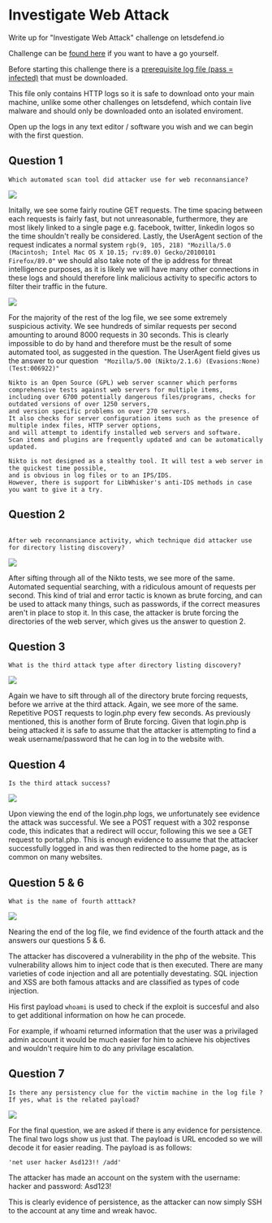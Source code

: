 # Investigate Web Attack

Write up for "Investigate Web Attack" challenge on letsdefend.io

Challenge can be [found here](https://app.letsdefend.io/challenge/investigate-web-attack/)
if you want to have a go yourself.

Before starting this challenge there is a [prerequisite log file (pass = infected)](https://app.letsdefend.io/download/downloadfile/WebLog.zip) that must be downloaded. 

This file only contains HTTP logs so it is safe to download onto your main machine, unlike some other challenges on letsdefend, which contain live malware and should only be downloaded onto an isolated enviroment.

Open up the logs in any text editor / software you wish and we can begin with the first question.

## Question 1
```
Which automated scan tool did attacker use for web reconnansiance?
```
<img src="https://user-images.githubusercontent.com/106356256/193424515-5e2677d5-c6f5-4e9f-8302-836b5b0486dd.png" style="height: auto; width:auto;"/>

Initally, we see some fairly routine GET requests. The time spacing between each requests is fairly fast, but not unreasonable, furthermore, they are most likely linked to a single page e.g. facebook, twitter, linkedin logos so the time shouldn't really be considered. Lastly, the UserAgent section of the request indicates a normal system ```rgb(9, 105, 218) "Mozilla/5.0 (Macintosh; Intel Mac OS X 10.15; rv:89.0) Gecko/20100101 Firefox/89.0"```  we should also take note of the ip address for threat intelligence purposes, as it is likely we will have many other connections in these logs and should therefore link malicious activity to specific actors to  filter their traffic in the future.

<img src="[Screenshot_2.png](https://user-images.githubusercontent.com/106356256/193424581-60c0a18d-5287-4160-a184-f6b9b41c51d2.png)" style="height: auto; width:auto;"/>

For the majority of the rest of the log file, we see some extremely suspicious activity. We see hundreds of similar requests per second amounting to around 8000 requests in 30 seconds. This is clearly impossible to do by hand and therefore must be the result of some automated tool, as suggested in the question. The UserAgent field gives us the answer to our question ``` "Mozilla/5.00 (Nikto/2.1.6) (Evasions:None) (Test:006922)"``` 

```
Nikto is an Open Source (GPL) web server scanner which performs comprehensive tests against web servers for multiple items, 
including over 6700 potentially dangerous files/programs, checks for outdated versions of over 1250 servers,
and version specific problems on over 270 servers. 
It also checks for server configuration items such as the presence of multiple index files, HTTP server options, 
and will attempt to identify installed web servers and software. 
Scan items and plugins are frequently updated and can be automatically updated.

Nikto is not designed as a stealthy tool. It will test a web server in the quickest time possible,
and is obvious in log files or to an IPS/IDS. 
However, there is support for LibWhisker's anti-IDS methods in case you want to give it a try.
```
## Question 2
```

After web reconnansiance activity, which technique did attacker use for directory listing discovery?
```
<img src="https://user-images.githubusercontent.com/106356256/193424590-40a33d6c-a78f-44aa-915f-58cb963fec0a.png" style="height: auto; width:auto;"/>

After sifting through all of the Nikto tests, we see more of the same. Automated sequential searching, with a ridiculous amount of requests per second. This kind of trial and error tactic is known as brute forcing, and can be used to attack many things, such as passwords, if the correct measures aren't in place to stop it. In this case, the attacker is brute forcing the directories of the web server, which gives us the answer to question 2.

## Question 3
```
What is the third attack type after directory listing discovery?
```
<img src="https://user-images.githubusercontent.com/106356256/193424596-bf38ee0c-8d88-4a56-be06-bd77f83ab90b.png" style="height: auto; width:auto;"/>

Again we have to sift through all of the directory brute forcing requests, before we arrive at the third attack. Again, we see more of the same. Repetitive POST requests to login.php every few seconds. As previously mentioned, this is another form of Brute forcing. Given that login.php is being attacked it is safe to assume that the attacker is attempting to find a weak username/password that he can log in to the website with.

## Question 4
```
Is the third attack success?
```
<img src="https://user-images.githubusercontent.com/106356256/193424609-96163187-38ce-4442-84fc-2650938e415b.png" style="height: auto; width:auto;"/>

Upon viewing the end of the login.php logs, we unfortunately see evidence the attack was successful. We see a POST request with a 302 response code, this indicates that a redirect will occur, following this we see a GET request to portal.php. This is enough evidence to assume that the attacker successfully logged in and was then redirected to the home page, as is common on many websites.

## Question 5 & 6
```
What is the name of fourth atttack?
```
<img src="https://user-images.githubusercontent.com/106356256/193424629-9f570409-d30e-44db-a30a-e9bdad54e325.png" style="height: auto; width:auto;"/>

Nearing the end of the log file, we find evidence of the fourth attack and the answers our questions 5 & 6. 

The attacker has discovered a vulnerability in the php of the website. This vulnerability allows him to inject code that is then executed. There are many varieties of code injection and all are potentially devestating. SQL injection and XSS are both famous attacks and are classified as types of code injection. 

His first payload ```whoami``` is used to check if the exploit is succesful and also to get additional information on how he can procede. 

For example, if whoami returned information that the user was a privilaged admin account it would be much easier for him to achieve his objectives and wouldn't require him to do any privilage escalation. 

## Question 7
```
Is there any persistency clue for the victim machine in the log file ? If yes, what is the related payload?
```
<img src="https://user-images.githubusercontent.com/106356256/193424669-c595704b-6c89-468b-a4a5-ed2873b5dc77.png" style="height: auto; width:auto;"/>

For the final question, we are asked if there is any evidence for persistence. The final two logs show us just that. The payload is URL encoded so we will decode it for easier reading.
The payload is as follows:

```'net user hacker Asd123!! /add'```

The attacker has made an account on the system with the username: hacker and password: Asd123!

This is clearly evidence of persistence, as the attacker can now simply SSH to the account at any time and wreak havoc.


